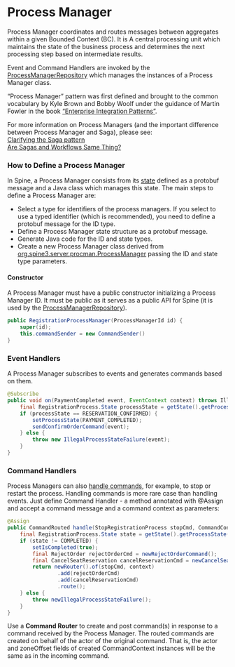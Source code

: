 # Process Manager

Process Manager coordinates and routes messages between aggregates within a given Bounded Context (BC). It is A central processing unit which maintains the state of the business process and determines the next processing step based on intermediate results.

Event and Command Handlers are invoked by the [ProcessManagerRepository](./repository.md) which manages the instances of a Process Manager class.

“Process Manager” pattern was first defined and brought to the common vocabulary by Kyle Brown and Bobby Woolf under the guidance of Martin Fowler in the book [“Enterprise Integration Patterns”](http://www.enterpriseintegrationpatterns.com/patterns/messaging/ProcessManager.html).

For more information on Process Managers (and the important difference between Process Manager and Saga), please see:  
[Clarifying the Saga pattern](http://kellabyte.com/2012/05/30/clarifying-the-saga-pattern/)  
[Are Sagas and Workflows Same Thing?](https://dzone.com/articles/are-sagas-and-workflows-same-t)

### How to Define a Process Manager

In Spine, a Process Manager consists from its [state](../biz-model/process-manager-states.md) defined as a protobuf message and a Java class which manages this state. 
The main steps to define a Process Manager are:

* Select a type for identifiers of the process managers. If you select to use a typed identifier (which is recommended), you need to define a protobuf message for the ID type.
* Define a Process Manager state structure as a protobuf message.
* Generate Java code for the ID and state types.
* Create a new Process Manager class derived from [org.spine3.server.procman.ProcessManager](https://github.com/SpineEventEngine/core-java/blob/037ac4d9e7133a95c75d927e5b649ab4f6f0f7f2/server/src/main/java/org/spine3/server/procman/ProcessManager.java) passing the ID and state type parameters.

#### Constructor 

A Process Manager must have a public constructor initializing a Process Manager ID. It must be public as it serves as a public API for Spine (it is used by the [ProcessManagerRepository](./repository.md)).

```java
public RegistrationProcessManager(ProcessManagerId id) {
    super(id);
    this.commandSender = new CommandSender()
}
```
### Event Handlers
A Process Manager subscribes to events and generates commands based on them.
```java
@Subscribe
public void on(PaymentCompleted event, EventContext context) throws IllegalProcessStateFailure {
    final RegistrationProcess.State processState = getState().getProcessState();
    if (processState == RESERVATION_CONFIRMED) {
        setProcessState(PAYMENT_COMPLETED);
        sendConfirmOrderCommand(event);
    } else {
        throw new IllegalProcessStateFailure(event);
    }
}
```
### Command Handlers

Process Managers can also [handle commands](./command-handler.md), for example, to stop or restart the process. Handling commands is more rare case than handling events. Just define Command Handler - a method annotated with @Assign and accept a command message and a command context as parameters:

```java
@Assign
public CommandRouted handle(StopRegistrationProcess stopCmd, CommandContext context) {
    final RegistrationProcess.State state = getState().getProcessState();
    if (state != COMPLETED) {
        setIsCompleted(true);
        final RejectOrder rejectOrderCmd = newRejectOrderCommand();
        final CancelSeatReservation cancelReservationCmd = newCancelSeatReservationCommand();
        return newRouter().of(stopCmd, context)
                .add(rejectOrderCmd)
                .add(cancelReservationCmd)
                .route();
    } else {
        throw newIllegalProcessStateFailure();
    }
}
```
Use a **Command Router** to create and post command(s) in response to a command received by the Process Manager. 
The routed commands are created on behalf of the actor of the original command. That is, the actor and zoneOffset fields of created CommandContext instances will be the same as in the incoming command.
